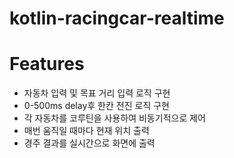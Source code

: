 # kotlin-racingcar-realtime

# Features
- 자동차 입력 및 목표 거리 입력 로직 구현
- 0-500ms delay후 한칸 전진 로직 구현
- 각 자동차를 코루틴을 사용하여 비동기적으로 제어
- 매번 움직일 때마다 현재 위치 출력
- 경주 결과를 실시간으로 화면에 출력